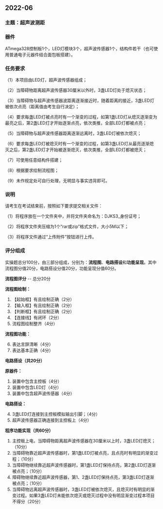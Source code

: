 ## 2022-06

### **主题：超声波测距**

### 器件

ATmega328控制板1个，LED灯模块3个，超声波传感器1个，结构件若干（也可使用普通电子元器件结合面包板搭建）。

###  任务要求 

（1）本项目由LED灯，超声波传感器组成；

（2）当障碍物距离超声波传感器30厘米以外时，3盏LED灯处于熄灭状态；

（3）当障碍物与超声波传感器波距离逐渐接近时，随着距离的接近，3盏LED灯被依次点亮（距离值由考生自行决定）；

（4）要求每盏LED灯被点亮时有一个渐变的过程，如第1盏LED灯从熄灭逐渐变为最亮之后，第2盏LED灯才开始逐渐点亮，依次类推，全部LED灯都被点亮；

（5）当障碍物与超声波传感器距离逐渐远离时，3盏LED灯被依次熄灭；

（6）要求每盏LED灯被熄灭时有一个渐变的过程，如第3盏LED灯从最亮逐渐熄灭之后，第2盏LED灯才开始被逐渐熄灭，依次类推，全部LED灯都被熄灭；

（7）可使用任意结构件搭建；

（8）根据要求绘制流程图；

（9）未作规定处可自行处理，无明显与事实违背即可。

### **说明**

请考生在考试结束前，按照如下要求提交相关文件：

（1）将程序放在一个文件夹中，并将文件夹命名为：DJKS3_身份证号；

（2）将程序文件夹压缩为1个“rar或zip”格式文件，大小5M以下；

（3）将程序文件通过“上传附件”按钮进行上传。

### 评分组成

实操题总分100分，由三部分组成，分别为：**流程图**、**电路搭设**和**功能呈现**。其中流程图分值20分，电路搭设分值20分，功能呈现分值60分。

**流程图评分** -- 总分20分

**流程图绘制：**

1. 【起始框】有且绘制正确（2分）
2. 【输入框】有且绘制正确（2分）
3. 【判断框】有且绘制正确（2分）
4. 【连接线】有闭环（2分）
5. 流程图绘制整齐（4分）

**流程图功能：**

6. 表达言辞清晰（4分）
7. 表达基本正确（4分）

**电路搭设（共20分）**

**原器件：**

1. 装置中包含主控板（4分）
2. 装置中包含LED灯（4分）
3. 装置中包含超声波传感器（4分）

**电路搭设：**

4. 3盏LED灯连接到主控板模拟输出引脚；（4分）
5. 超声波传感器正确连接到主控板上（4分）

**程序功能实现（共60分）**

1. 主控板上电，当障碍物距离超声波传感器在30厘米以上时，3盏LED灯熄灭；（10分）
2. 当障碍物靠近超声波传感器时，第1盏LED灯被点亮，且点亮时有明显的渐变过程；（10分）
3. 当障碍物继续靠近超声波传感器时，第1盏LED灯保持点亮，第2盏LED灯逐渐被点亮；（10分）
4. 障碍物继续靠近超声波传感器，第1、2盏LED灯保持点亮，第3盏LED灯逐渐被点亮；（10分）
5. 当障碍物远离超声波传感器时，3盏LED灯被依次熄灭，且熄灭时有明显的渐变过程。如果3盏LED灯未能依次熄灭或熄灭过程中没有明显渐变过程本项目不得分（20分）